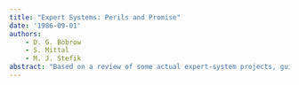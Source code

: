 ```yaml
---
title: "Expert Systems: Perils and Promise"
date: '1986-09-01'
authors: 
    - D. G. Bobrow
    - S. Mittal
    - M. J. Stefik
abstract: "Based on a review of some actual expert-system projects, guidelines are proposed for choosing appropriate applications and managing the development process."
---
```


